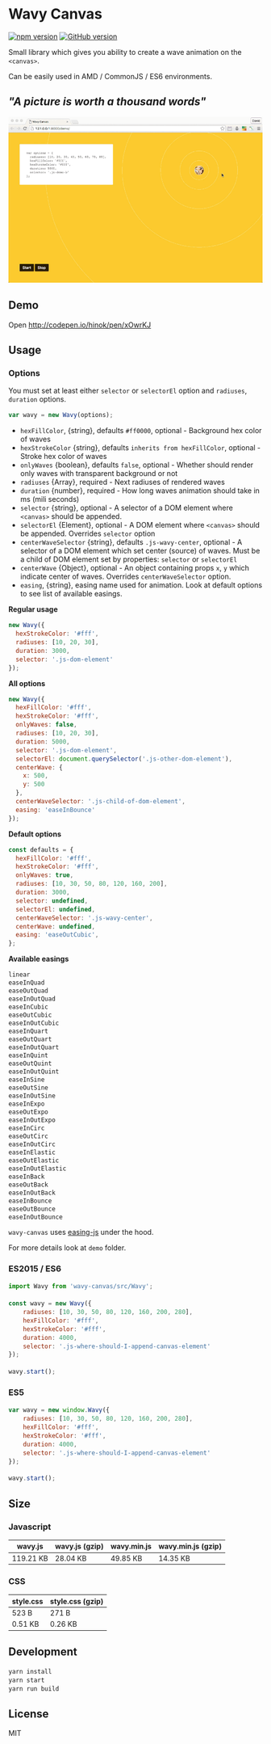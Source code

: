 # Wavy Canvas

[![npm version](https://badge.fury.io/js/wavy-canvas.svg)](https://badge.fury.io/js/wavy-canvas) [![GitHub version](https://badge.fury.io/gh/hinok%2Fwavy-canvas.svg)](https://badge.fury.io/gh/hinok%2Fwavy-canvas)

Small library which gives you ability to create a wave animation on the `<canvas>`.

Can be easily used in AMD / CommonJS / ES6 environments.

## _"A picture is worth a thousand words"_

![Wavy canvas in action](/demo/assets/demo.gif?raw=true)

## Demo

Open <http://codepen.io/hinok/pen/xOwrKJ>

## Usage

### Options

You must set at least either `selector` or `selectorEl` option and `radiuses`, `duration` options.

```javascript
var wavy = new Wavy(options);
```

- `hexFillColor`, {string}, defaults `#ff0000`, optional - Background hex color of waves
- `hexStrokeColor` {string}, defaults `inherits from hexFillColor`, optional - Stroke hex color of waves
- `onlyWaves` {boolean}, defaults `false`, optional - Whether should render only waves with transparent background or not
- `radiuses` {Array}, required - Next radiuses of rendered waves
- `duration` {number}, required - How long waves animation should take in ms (mili seconds)
- `selector` {string}, optional - A selector of a DOM element where `<canvas>` should be appended.
- `selectorEl` {Element}, optional - A DOM element where `<canvas>` should be appended. Overrides `selector` option
- `centerWaveSelector` {string}, defaults `.js-wavy-center`, optional - A selector of a DOM element which set center (source) of waves. Must be a child of DOM element set by properties: `selector` or `selectorEl`
- `centerWave` {Object}, optional - An object containing props `x`, `y` which indicate center of waves. Overrides `centerWaveSelector` option.
- `easing`, {string}, easing name used for animation. Look at default options to see list of available easings.

**Regular usage**

```javascript
new Wavy({
  hexStrokeColor: '#fff',
  radiuses: [10, 20, 30],
  duration: 3000,
  selector: '.js-dom-element'
});
```

**All options**

```javascript
new Wavy({
  hexFillColor: '#fff',
  hexStrokeColor: '#fff',
  onlyWaves: false,
  radiuses: [10, 20, 30],
  duration: 5000,
  selector: '.js-dom-element',
  selectorEl: document.querySelector('.js-other-dom-element'),
  centerWave: {
    x: 500,
    y: 500
  },
  centerWaveSelector: '.js-child-of-dom-element',
  easing: 'easeInBounce'
});
```

**Default options**

```javascript
const defaults = {
  hexFillColor: '#fff',
  hexStrokeColor: '#fff',
  onlyWaves: true,
  radiuses: [10, 30, 50, 80, 120, 160, 200],
  duration: 3000,
  selector: undefined,
  selectorEl: undefined,
  centerWaveSelector: '.js-wavy-center',
  centerWave: undefined,
  easing: 'easeOutCubic',
};
```

**Available easings**

```
linear
easeInQuad
easeOutQuad
easeInOutQuad
easeInCubic
easeOutCubic
easeInOutCubic
easeInQuart
easeOutQuart
easeInOutQuart
easeInQuint
easeOutQuint
easeInOutQuint
easeInSine
easeOutSine
easeInOutSine
easeInExpo
easeOutExpo
easeInOutExpo
easeInCirc
easeOutCirc
easeInOutCirc
easeInElastic
easeOutElastic
easeInOutElastic
easeInBack
easeOutBack
easeInOutBack
easeInBounce
easeOutBounce
easeInOutBounce
```

`wavy-canvas` uses [easing-js](https://www.npmjs.com/package/easing-js) under the hood.

For more details look at `demo` folder.

### ES2015 / ES6

```javascript
import Wavy from 'wavy-canvas/src/Wavy';

const wavy = new Wavy({
    radiuses: [10, 30, 50, 80, 120, 160, 200, 280],
    hexFillColor: '#fff',
    hexStrokeColor: '#fff',
    duration: 4000,
    selector: '.js-where-should-I-append-canvas-element'
});

wavy.start();
```

### ES5

```javascript
var wavy = new window.Wavy({
    radiuses: [10, 30, 50, 80, 120, 160, 200, 280],
    hexFillColor: '#fff',
    hexStrokeColor: '#fff',
    duration: 4000,
    selector: '.js-where-should-I-append-canvas-element'
});

wavy.start();
```

## Size

### Javascript

wavy.js   | wavy.js (gzip) | wavy.min.js | wavy.min.js (gzip)
--------- | -------------- | ----------- | ------------------
119.21 KB | 28.04 KB       | 49.85 KB    | 14.35 KB

### CSS

style.css | style.css (gzip)
--------- | ----------------
523 B     | 271 B
0.51 KB   | 0.26 KB

## Development

```bash
yarn install
yarn start
yarn run build
```

## License

MIT
